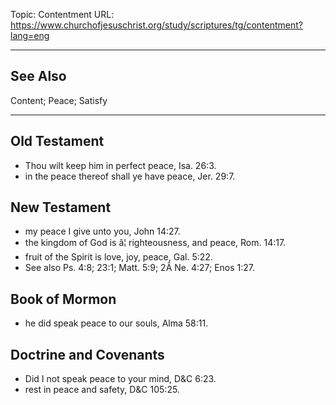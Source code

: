 Topic: Contentment
URL: https://www.churchofjesuschrist.org/study/scriptures/tg/contentment?lang=eng

---

## See Also

Content; Peace; Satisfy

---

## Old Testament

- Thou wilt keep him in perfect peace, Isa. 26:3.
- in the peace thereof shall ye have peace, Jer. 29:7.

## New Testament

- my peace I give unto you, John 14:27.
- the kingdom of God is â¦ righteousness, and peace, Rom. 14:17.
- fruit of the Spirit is love, joy, peace, Gal. 5:22.
- See also Ps. 4:8; 23:1; Matt. 5:9; 2Â Ne. 4:27; Enos 1:27.

## Book of Mormon

- he did speak peace to our souls, Alma 58:11.

## Doctrine and Covenants

- Did I not speak peace to your mind, D&C 6:23.
- rest in peace and safety, D&C 105:25.

